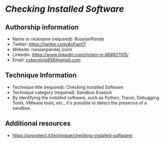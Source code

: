 # *Checking Installed Software*
## Authorship information
* Name or nickname (required): *RussianPanda*
* Twitter: https://twitter.com/AnFam17
* Website: russianpanda[.]com
* Linkedin: *https://www.linkedin.com/in/ann-p-868921105/*
* Email: *cyberninja956@gmail.com*
  
## Technique Information
* Technique title (required): Checking Installed Software
* Technique category (required): Sandbox Evasion
* By identifying the installed software, such as Python, Tracer, Debugging Tools, VMware tools, etc., it's possible to detect the presence of a sandbox.

## Additional resources
* https://unprotect.it/technique/checking-installed-software/
